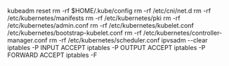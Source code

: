 kubeadm reset
rm -rf $HOME/.kube/config
rm -rf /etc/cni/net.d
rm -rf /etc/kubernetes/manifests
rm -rf /etc/kubernetes/pki
rm -rf /etc/kubernetes/admin.conf
rm -rf /etc/kubernetes/kubelet.conf /etc/kubernetes/bootstrap-kubelet.conf
rm -rf /etc/kubernetes/controller-manager.conf
rm -rf /etc/kubernetes/scheduler.conf
ipvsadm --clear
iptables -P INPUT ACCEPT
iptables -P OUTPUT ACCEPT
iptables -P FORWARD ACCEPT
iptables -F
